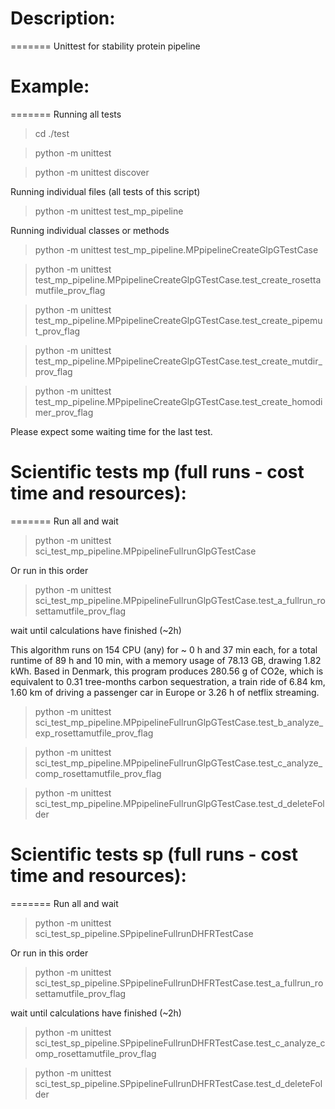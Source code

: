 # Description:
=======
Unittest for stability protein pipeline

# Example:
=======
Running all tests 
> cd ./test

> python -m unittest

> python -m unittest discover

Running individual files (all tests of this script)
> python -m unittest test_mp_pipeline

Running individual classes or methods
> python -m unittest test_mp_pipeline.MPpipelineCreateGlpGTestCase

> python -m unittest test_mp_pipeline.MPpipelineCreateGlpGTestCase.test_create_rosettamutfile_prov_flag

> python -m unittest test_mp_pipeline.MPpipelineCreateGlpGTestCase.test_create_pipemut_prov_flag

> python -m unittest test_mp_pipeline.MPpipelineCreateGlpGTestCase.test_create_mutdir_prov_flag

> python -m unittest test_mp_pipeline.MPpipelineCreateGlpGTestCase.test_create_homodimer_prov_flag

Please expect some waiting time for the last test.


# Scientific tests mp (full runs - cost time and resources):
=======
Run all and wait
> python -m unittest sci_test_mp_pipeline.MPpipelineFullrunGlpGTestCase

Or run in this order
> python -m unittest sci_test_mp_pipeline.MPpipelineFullrunGlpGTestCase.test_a_fullrun_rosettamutfile_prov_flag

wait until calculations have finished (~2h)

This algorithm runs on 154 CPU (any) for ~ 0 h and 37 min each, for a total runtime of 89 h and 10 min, with a memory usage of 78.13 GB, drawing 1.82 kWh. Based in Denmark, this program produces 280.56 g of CO2e, which is equivalent to 0.31 tree-months carbon sequestration, a train ride of 6.84 km, 1.60 km of driving a passenger car in Europe or 3.26 h of netflix streaming.

> python -m unittest sci_test_mp_pipeline.MPpipelineFullrunGlpGTestCase.test_b_analyze_exp_rosettamutfile_prov_flag

> python -m unittest sci_test_mp_pipeline.MPpipelineFullrunGlpGTestCase.test_c_analyze_comp_rosettamutfile_prov_flag

> python -m unittest sci_test_mp_pipeline.MPpipelineFullrunGlpGTestCase.test_d_deleteFolder


# Scientific tests sp (full runs - cost time and resources):
=======
Run all and wait
> python -m unittest sci_test_sp_pipeline.SPpipelineFullrunDHFRTestCase

Or run in this order

> python -m unittest sci_test_sp_pipeline.SPpipelineFullrunDHFRTestCase.test_a_fullrun_rosettamutfile_prov_flag

wait until calculations have finished (~2h)

> python -m unittest sci_test_sp_pipeline.SPpipelineFullrunDHFRTestCase.test_c_analyze_comp_rosettamutfile_prov_flag

> python -m unittest sci_test_sp_pipeline.SPpipelineFullrunDHFRTestCase.test_d_deleteFolder
